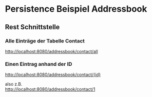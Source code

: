 # Persistence Beispiel Addressbook

## Rest Schnittstelle

### Alle Einträge der Tabelle Contact
<http://localhost:8080/addressbook/contact/all>

### Einen Eintrag anhand der ID
<http://localhost:8080/addressbook/contact/{id}>  

also z.B.  
<http://localhost:8080/addressbook/contact/1>
